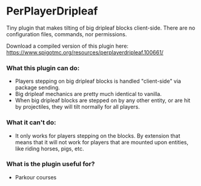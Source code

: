# PerPlayerDripleaf

Tiny plugin that makes tilting of big dripleaf blocks client-side.
There are no configuration files, commands, nor permissions.

Download a compiled version of this plugin here: https://www.spigotmc.org/resources/perplayerdripleaf.100661/

### What this plugin **can** do:

- Players stepping on big dripleaf blocks is handled "client-side" via package sending.
- Big dripleaf mechanics are pretty much identical to vanilla.
- When big dripleaf blocks are stepped on by any other entity, or are hit by projectiles, they will tilt normally for all players.

### What it **can't** do:

- It only works for players stepping on the blocks. By extension that means that it will not work for players that are mounted upon entities, like riding horses, pigs, etc.

### What is the plugin useful for?

- Parkour courses